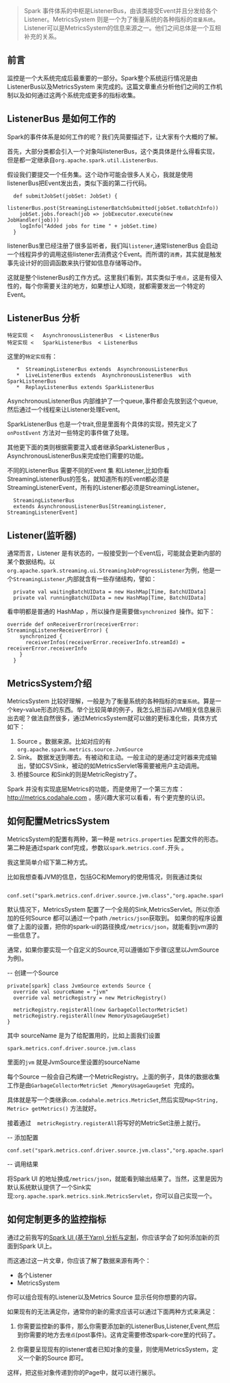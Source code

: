 > Spark 事件体系的中枢是ListenerBus，由该类接受Event并且分发给各个Listener。MetricsSystem 则是一个为了衡量系统的各种指标的`度量系统`。Listener可以是MetricsSystem的信息来源之一。他们之间总体是一个互相补充的关系。

## 前言

监控是一个大系统完成后最重要的一部分。Spark整个系统运行情况是由ListenerBus以及MetricsSystem 来完成的。这篇文章重点分析他们之间的工作机制以及如何通过这两个系统完成更多的指标收集。

## ListenerBus 是如何工作的

Spark的事件体系是如何工作的呢？我们先简要描述下，让大家有个大概的了解。

首先，大部分类都会引入一个对象叫listenerBus，这个类具体是什么得看实现，但是都一定继承自`org.apache.spark.util.ListenerBus`.

假设我们要提交一个任务集。这个动作可能会很多人关心，我就是使用listenerBus把Event发出去，类似下面的第二行代码。

```
  def submitJobSet(jobSet: JobSet) {
    listenerBus.post(StreamingListenerBatchSubmitted(jobSet.toBatchInfo))    
    jobSet.jobs.foreach(job => jobExecutor.execute(new JobHandler(job)))
    logInfo("Added jobs for time " + jobSet.time)
  }
```

listenerBus里已经注册了很多监听者，我们叫`listener`,通常listenerBus 会启动一个线程异步的调用这些listener去消费这个Event。而所谓的`消费`，其实就是触发事先设计好的回调函数来执行譬如信息存储等动作。 

这就是整个listenerBus的工作方式。这里我们看到，其实类似于`埋点`，这是有侵入性的，每个你需要关注的地方，如果想让人知晓，就都需要发出一个特定的Event。

## ListenerBus 分析

    特定实现 <   AsynchronousListenerBus  < ListenerBus
    特定实现 <   SparkListenerBus  < ListenerBus


这里的`特定实现`有：

       *  StreamingListenerBus extends  AsynchronousListenerBus 
       *  LiveListenerBus extends  AsynchronousListenerBus  with SparkListenerBus
       *  ReplayListenerBus extends SparkListenerBus 

 AsynchronousListenerBus 内部维护了一个queue,事件都会先放到这个queue,然后通过一个线程来让Listener处理Event。

SparkListenerBus 也是一个trait,但是里面有个具体的实现，预先定义了`onPostEvent` 方法对一些特定的事件做了处理。

其他更下面的类则根据需要混入或者继承SparkListenerBus ，AsynchronousListenerBus来完成他们需要的功能。

不同的ListenerBus 需要不同的Event 集 和Listener,比如你看StreamingListenerBus的签名，就知道所有的Event都必须是StreamingListenerEvent，所有的Listener都必须是StreamingListener。

      StreamingListenerBus  
      extends AsynchronousListenerBus[StreamingListener, StreamingListenerEvent]

## Listener(监听器)

通常而言，Listener 是有状态的，一般接受到一个Event后，可能就会更新内部的某个数据结构。以 `org.apache.spark.streaming.ui.StreamingJobProgressListener`为例，他是一个`StreamingListener`,内部就含有一些存储结构，譬如：

      private val waitingBatchUIData = new HashMap[Time, BatchUIData]
      private val runningBatchUIData = new HashMap[Time, BatchUIData]

看申明都是普通的 HashMap ，所以操作是需要做`synchronized `操作。如下：

```
override def onReceiverError(receiverError: StreamingListenerReceiverError) {
    synchronized {
      receiverInfos(receiverError.receiverInfo.streamId) = receiverError.receiverInfo
    }
  }
```


## MetricsSystem介绍

MetricsSystem 比较好理解，一般是为了衡量系统的各种指标的`度量系统`。算是一个key-value形态的东西。举个比较简单的例子，我怎么把当前JVM相关信息展示出去呢？做法自然很多，通过MetricsSystem就可以做的更标准化些，具体方式如下：

1. Source 。数据来源。比如对应的有`org.apache.spark.metrics.source.JvmSource`
2. Sink。  数据发送到哪去。有被动和主动。一般主动的是通过定时器来完成输出，譬如CSVSink，被动的如MetricsServlet等需要被用户主动调用。
3. 桥接Source 和Sink的则是MetricRegistry了。

Spark 并没有实现底层Metrics的功能，而是使用了一个第三方库：http://metrics.codahale.com 。感兴趣大家可以看看，有个更完整的认识。

## 如何配置MetricsSystem

MetricsSystem的配置有两种，第一种是 `metrics.properties` 配置文件的形态。第二种是通过spark conf完成，参数以`spark.metrics.conf.`开头 。

我这里简单介绍下第二种方式。

比如我想查看JVM的信息，包括GC和Memory的使用情况，则我通过类似 

     conf.set("spark.metrics.conf.driver.source.jvm.class","org.apache.spark.metrics.source.JvmSource")

默认情况下，MetricsSystem 配置了一个全局的Sink,MetricsServlet。所以你添加的任何Source 都可以通过一个path `/metrics/json`获取到。
如果你的程序设置做了上面的设置，把你的spark-ui的路径换成`/metrics/json`，就能看到jvm源的一些信息了。

通常，如果你要实现一个自定义的Source,可以遵循如下步骤(这里以JvmSource为例)。

-- 创建一个Source

```
private[spark] class JvmSource extends Source {
  override val sourceName = "jvm"
  override val metricRegistry = new MetricRegistry()

  metricRegistry.registerAll(new GarbageCollectorMetricSet)
  metricRegistry.registerAll(new MemoryUsageGaugeSet)
}
```

其中 sourceName 是为了给配置用的，比如上面我们设置

    spark.metrics.conf.driver.source.jvm.class

里面的`jvm` 就是JvmSource里设置的sourceName

每个Source 一般会自己构建一个MetricRegistry。上面的例子，具体的数据收集工作是由`GarbageCollectorMetricSet `,`MemoryUsageGaugeSet `完成的。

具体就是写一个类继承`com.codahale.metrics.MetricSet`,然后实现`Map<String, Metric> getMetrics()` 方法就好。

接着通过`  metricRegistry.registerAll`将写好的MetricSet注册上就行。

-- 添加配置

```
conf.set("spark.metrics.conf.driver.source.jvm.class","org.apache.spark.metrics.source.JvmSource")
```

-- 调用结果

将Spark UI 的地址换成`/metrics/json`，就能看到输出结果了。当然，这里是因为默认系统默认提供了一个Sink实现:`org.apache.spark.metrics.sink.MetricsServlet`，你可以自己实现一个。

## 如何定制更多的监控指标

通过之前我写的[Spark UI (基于Yarn) 分析与定制](http://www.jianshu.com/p/8e4c38d0c44e)，你应该学会了如何添加新的页面到Spark UI上。

而这通过这一片文章，你应该了解了数据来源有两个：

 * 各个Listener
 * MetricsSystem

你可以组合现有的Listener以及Metrics Source 显示任何你想要的内容。

如果现有的无法满足你，通常你的新的需求应该可以通过下面两种方式来满足：

1. 你需要监控新的事件，那么你需要添加新的ListenerBus,Listener,Event,然后到你需要的地方去`埋点`(post事件)。这肯定需要修改spark-core里的代码了。

2. 你需要呈现现有的listener或者已知对象的变量，则使用MetricsSystem，定义一个新的Source 即可。

这样，把这些对象传递到你的Page中，就可以进行展示。










